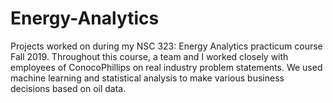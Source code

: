 # Energy-Analytics
Projects worked on during my NSC 323: Energy Analytics practicum course Fall 2019. Throughout this course, a team and I worked closely with employees of ConocoPhillips on real industry problem statements. We used machine learning and statistical analysis to make various business decisions based on oil data.
